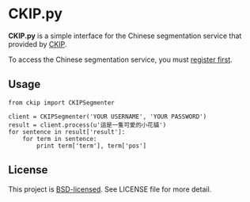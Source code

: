 # CKIP.py

**CKIP.py** is a simple interface for the Chinese segmentation service that provided by [CKIP](http://ckip.iis.sinica.edu.tw/CKIP/index.htm).

To access the Chinese segmentation service, you must [register first](http://ckipsvr.iis.sinica.edu.tw/reg.php).

## Usage

    from ckip import CKIPSegmenter

    client = CKIPSegmenter('YOUR USERNAME', 'YOUR PASSWORD')
    result = client.process(u'這是一隻可愛的小花貓')
    for sentence in result['result']:
        for term in sentence:
            print term['term'], term['pos']

## License

This project is [BSD-licensed](http://www.opensource.org/licenses/BSD-3-Clause). See LICENSE file for more detail.
